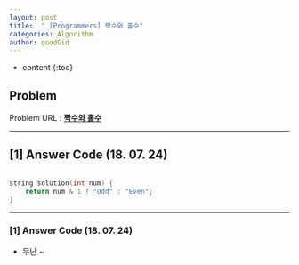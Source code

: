 ```yaml
---
layout: post
title:  " [Programmers] 짝수와 홀수"
categories: Algorithm
author: goodGid
---
```

* content
{:toc}


## Problem 
Problem URL : **[짝수와 홀수](https://programmers.co.kr/learn/courses/30/lessons/12937)**

---

## [1] Answer Code (18. 07. 24)

``` cpp

string solution(int num) {
    return num & 1 ? "Odd" : "Even";
}


```

---

### [1] Answer Code (18. 07. 24)

* 무난 ~
